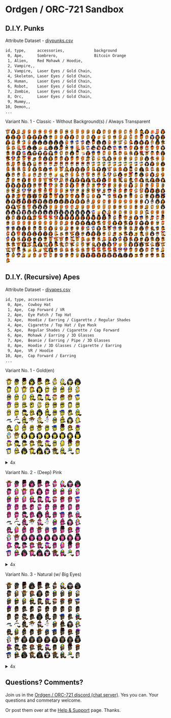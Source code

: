 # Ordgen / ORC-721 Sandbox


## D.I.Y. Punks

Attribute Dataset - [diypunks.csv](diypunks/diypunks.csv)

```
id, type,     accessories,             background
 0, Ape,      Sombrero,                Bitcoin Orange
 1, Alien,    Red Mohawk / Hoodie, 
 2, Vampire,, 
 3, Vampire,  Laser Eyes / Gold Chain, 
 4, Skeleton, Laser Eyes / Gold Chain, 
 5, Human,    Laser Eyes / Gold Chain, 
 6, Robot,    Laser Eyes / Gold Chain, 
 7, Zombie,   Laser Eyes / Gold Chain, 
 8, Orc,      Laser Eyes / Gold Chain, 
 9, Mummy,, 
10, Demon,, 
...
```

Variant No. 1  -  Classic - Without Background(s) / Always Transparent

![](diypunks/i/diypunks.png)





## D.I.Y. (Recursive) Apes

Attribute Dataset - [diyapes.csv](diyapes/diyapes.csv)

```
id, type, accessories
 0, Ape,  Cowboy Hat
 1, Ape,  Cap Forward / VR
 2, Ape,  Eye Patch / Top Hat
 3, Ape,  Hoodie / Earring / Cigarette / Regular Shades
 4, Ape,  Cigarette / Top Hat / Eye Mask
 5, Ape,  Regular Shades / Cigarette / Cap Forward
 6, Ape,  Mohawk / Earring / 3D Glasses
 7, Ape,  Beanie / Earring / Pipe / 3D Glasses
 8, Ape,  Hoodie / 3D Glasses / Cigarette / Earring
 9, Ape,  VR / Hoodie
10, Ape,  Cap Forward / Earring
...
```

Variant No. 1  -  Gold(en)

![](diyapes/i/diyapes-gold.png)

<details>
<summary markdown="1">4x</summary>

![](diyapes/i/diyapes-gold@4x.png)

</details>




Variant No. 2  -  (Deep) Pink

![](diyapes/i/diyapes-pink.png)

<details>
<summary markdown="1">4x</summary>

![](diyapes/i/diyapes-pink@4x.png)

</details>



Variant No. 3  -  Natural (w/ Big Eyes)

![](diyapes/i/diyapes-ii.png)

<details>
<summary markdown="1">4x</summary>

![](diyapes/i/diyapes-ii@4x.png)

</details>







## Questions? Comments?

Join us in the [Ordgen / ORC-721 discord (chat server)](https://discord.gg/dDhvHKjm2t). Yes you can.
Your questions and commetary welcome.


Or post them over at the [Help & Support](https://github.com/geraldb/help) page. Thanks.




